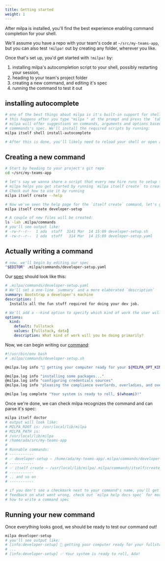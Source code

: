 ```yaml
---
title: Getting started
weight: 1
---
```

After milpa is installed, you'll find the best experience enabling command completion for your shell.

We'll assume you have a repo with your team's code at `~/src/my-teams-app`, but you can also test `!milpa!` out by creating any folder, wherever you like.

Once that's set up, you'd get started with `!milpa!` by:

1. installing milpa's autocompletion script to your shell, possibly restarting your session,
2. heading to your team's project folder
3. creating a new command, and editing it's spec
4. running the command to test it out

## installing autocomplete

```sh
# one of the best things about milpa is it's built-in support for shell completion
# this happens after you type "milpa " at the prompt and press the `tab` key
# milpa will offer suggestions on commands, arguments and options based on your
# commmands's spec. We'll install the required scripts by running:
milpa itself shell install-autocomplete

# After this is done, you'll likely need to reload your shell or open a new session/tab.
```

## Creating a new command

```sh
# Start by heading to your project's git repo
cd ~/src/my-teams-app

# let's say we wanna share a script that every new hire runs to setup their system.
# milpa helps you get started by running `milpa itself create` to create a new command
# Check out how to use it by running
milpa itself create --help

# Now we've seen the help page for the `itself create` command, let's go ahead and create our "developer-setup" command:
milpa itself create developer-setup

# A couple of new files will be created:
ls -lah .milpa/commands
# you'll see output like:
# -rw-r--r--  1 ada  staff  3141 Mar  14 15:09 developer-setup.sh
# -rw-r--r--  1 ada  staff   314 Mar  14 15:09 developer-setup.yaml
```

## Actually writing a command

```sh
# now, we'll begin by editing our spec
"$EDITOR" .milpa/commands/developer-setup.yaml
```

Our [spec](./milpa/docs/command/spec.md) should look like this:

```yaml
# .milpa/commands/developer-setup.yaml
# We'll set a one-line `summary` and a more elaborated `description`
summary: Bootstrap a developer's machine
description: |
  Installs all the fun stuff required for doing your dev job.

# We'll add a --kind option to specify which kind of work the user will be doing
options:
  kind:
    default: fullstack
    values: [fullstack, data]
    description: What kind of work will you be doing primarily?
```

Now, we can begin writing our [command](./milpa/docs/command/index.md):

```sh
#!/usr/bin/env bash
# .milpa/commands/developer-setup.sh

@milpa.log info "🚀 getting your computer ready for your ${MILPA_OPT_KIND:} exploits 🚀"

@milpa.log info "installing some packages..."
@milpa.log info "configuring credentials sources"
@milpa.log info "pleasing the compliance overlords, overladies, and overfolks"

@milpa log complete "Your system is ready to roll, $(whoami)!"
```

Once we're done, we can check milpa recognizes the command and can parse it's spec:

```sh
milpa itself doctor
# output will look like:
# MILPA_ROOT is: /usr/local/lib/milpa
# MILPA_PATH is:
# /usr/local/lib/milpa
# /home/ada/src/my-teams-app
#
# Runnable commands:
# -----------
# ✅ developer-setup — /home/ada/my-teams-app/.milpa/commands/developer-setup.sh
# -----------
# ✅ itself create — /usr/local/lib/milpa/.milpa/commands/itself/create.sh
# -----------
# .. and so on
# -----------

# if you don't see a checkmark next to your command's name, you'll get some
# feedback on what went wrong, check out `milpa help docs spec` for more info on
# how to write a command spec
```

## Running your new command

Once everything looks good, we should be ready to test our command out!

```sh
milpa developer-setup
# you'll see output like:
# [info:developer-setup] 🚀 getting your computer ready for your fullstack exploits 🚀
# ...
# [info:developer-setup] ✅ Your system is ready to roll, Ada!
```
